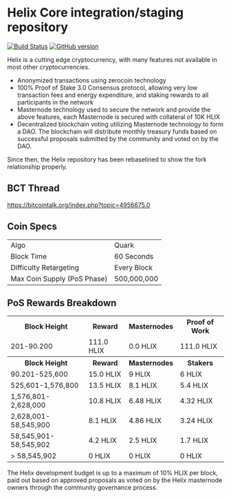Helix Core integration/staging repository
=====================================

[![Build Status](https://travis-ci.org/ProjectHelixCoin/helix.svg?branch=master)](https://travis-ci.org/ProjectHelixCoin/helix) [![GitHub version](https://badge.fury.io/gh/projecthelixcoin%2Fhelix.svg)](https://badge.fury.io/gh/projecthelixcoin%2Fhelix)

Helix is a cutting edge cryptocurrency, with many features not available in most other cryptocurrencies.
- Anonymized transactions using zerocoin technology
- 100% Proof of Stake 3.0 Consensus protocol, allowing very low transaction fees and energy expenditure, and staking rewards to all participants in the network
- Masternode technology used to secure the network and provide the above features, each Masternode is secured
  with collateral of 10K HLIX
- Decentralized blockchain voting utilizing Masternode technology to form a DAO. The blockchain will distribute monthly treasury funds based on successful proposals submitted by the community and voted on by the DAO.

Since then, the Helix repository has been rebaselined to show the fork relationship properly.

## BCT Thread ##

https://bitcointalk.org/index.php?topic=4956675.0



## Coin Specs ##
<table>
<tr><td>Algo</td><td>Quark</td></tr>
<tr><td>Block Time</td><td>60 Seconds</td></tr>
<tr><td>Difficulty Retargeting</td><td>Every Block</td></tr>
<tr><td>Max Coin Supply (PoS Phase)</td><td>500,000,000</td></tr>
</table>

## PoS Rewards Breakdown ##

<table>
<th>Block Height</th><th>Reward</th><th>Masternodes</th><th>Proof of Work</th>
<tr><td>201-90.200</td><td>111.0 HLIX</td><td>0.0 HLIX</td><td>111.0 HLIX</td></tr>
<th>Block Height</th><th>Reward</th><th>Masternodes</th><th>Stakers</th>
<tr><td>90.201-525,600</td><td>15.0 HLIX</td><td>9 HLIX</td><td>6 HLIX</td></tr>
<tr><td>525,601-1,576,800</td><td>13.5 HLIX</td><td>8.1 HLIX</td><td>5.4 HLIX</td></tr>
<tr><td>1,576,801-2,628,000</td><td>10.8 HLIX</td><td>6.48 HLIX</td><td>4.32 HLIX</td></tr>
<tr><td>2,628,001-58,545,900</td><td>8.1 HLIX</td><td>4.86 HLIX</td><td>3.24 HLIX</td></tr>
<tr><td>58,545,901-58,545,902</td><td>4.2 HLIX</td><td>2.5 HLIX</td><td>1.7 HLIX</td></tr>
<tr><td>> 58,545,902</td><td>0 HLIX</td><td>0 HLIX</td><td>0 HLIX</td></tr>
</table>

The Helix development budget is up to a maximum of 10% HLIX per block, paid out based on approved proposals as voted on by the Helix masternode owners through the community governance process.
